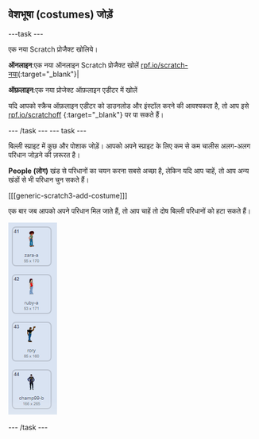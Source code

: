 ## वेशभूषा (costumes) जोड़ें

\---task \---

एक नया Scratch प्रोजैक्ट खोलिये।

**ऑनलाइन**:एक नया ऑनलाइन Scratch प्रोजैक्ट खोलें [rpf.io/scratch-नया](http://rpf.io/scratch-new)(:target="_blank"}|

**ऑफ़लाइन**:एक नया प्रोजेक्ट ऑफ़लाइन एडीटर में खोलें

यदि आपको स्क्रैच ऑफ़लाइन एडीटर को डाउनलोड और इंस्टॉल करने की आवश्यकता है, तो आप इसे [rpf.io/scratchoff](http://rpf.io/scratchoff) {:target="_blank"} पर पा सकते हैं।

\--- /task \--- \--- task \---

बिल्ली स्प्राइट में कुछ और पोशाक जोड़ें। आपको अपने स्प्राइट के लिए कम से कम चालीस अलग-अलग परिधान जोड़ने की ज़रूरत है।

**People (लोग)** खंड से परिधानों का चयन करना सबसे अच्छा है, लेकिन यदि आप चाहें, तो आप अन्य खंडों से भी परिधान चुन सकते हैं।

[[[generic-scratch3-add-costume]]]

एक बार जब आपको अपने परिधान मिल जाते हैं, तो आप चाहें तो दोष बिल्ली परिधानों को हटा सकते हैं।

![पहनावा](images/costumes.png)

\--- /task \---